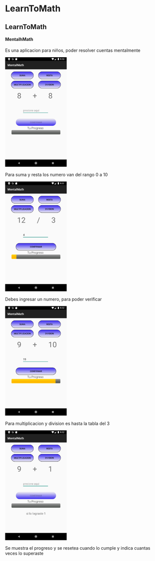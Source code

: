 # LearnToMath
<h2>LearnToMath</h2>
<h4>MentalhMath</h4>
<p>Es una aplicacion para niños, poder resolver cuentas mentalmente</p>
<img src="imagenes/Screenshot_inicial.png" width=200>
<p>Para suma y resta los numero van del rango 0 a 10</p>
<img src="imagenes/Screenshot_ingresando.png" width=200>
<p>Debes ingresar un numero, para poder verificar</p>
<img src="imagenes/Screenshot_progreso.png" width=200>
<p>Para multiplicacion y division es hasta la tabla del 3</p>
<img src="imagenes/Screenshot_nivel.png" width=200>
<p>Se muestra el progreso y se resetea cuando lo cumple y indica cuantas veces lo superaste</p>
